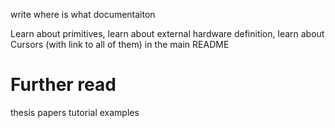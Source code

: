 write where is what documentaiton

Learn about primitives, learn about external hardware definition, learn about Cursors (with link to all of them) in the main README



# Further read
thesis
papers
tutorial
examples
